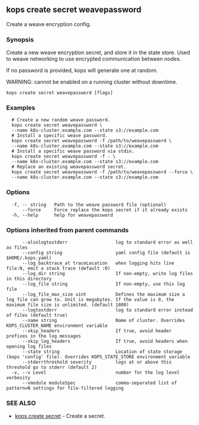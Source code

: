 
<!--- This file is automatically generated by make gen-cli-docs; changes should be made in the go CLI command code (under cmd/kops) -->

## kops create secret weavepassword

Create a weave encryption config.

### Synopsis

Create a new weave encryption secret, and store it in the state store. Used to weave networking to use encrypted communication between nodes.

 If no password is provided, kops will generate one at random.

 WARNING: cannot be enabled on a running cluster without downtime.

```
kops create secret weavepassword [flags]
```

### Examples

```
  # Create a new random weave password.
  kops create secret weavepassword \
  --name k8s-cluster.example.com --state s3://example.com
  # Install a specific weave password.
  kops create secret weavepassword -f /path/to/weavepassword \
  --name k8s-cluster.example.com --state s3://example.com
  # Install a specific weave password via stdin.
  kops create secret weavepassword -f - \
  --name k8s-cluster.example.com --state s3://example.com
  # Replace an existing weavepassword secret.
  kops create secret weavepassword -f /path/to/weavepassword --force \
  --name k8s-cluster.example.com --state s3://example.com
```

### Options

```
  -f, -- string   Path to the weave password file (optional)
      --force     Force replace the kops secret if it already exists
  -h, --help      help for weavepassword
```

### Options inherited from parent commands

```
      --alsologtostderr                  log to standard error as well as files
      --config string                    yaml config file (default is $HOME/.kops.yaml)
      --log_backtrace_at traceLocation   when logging hits line file:N, emit a stack trace (default :0)
      --log_dir string                   If non-empty, write log files in this directory
      --log_file string                  If non-empty, use this log file
      --log_file_max_size uint           Defines the maximum size a log file can grow to. Unit is megabytes. If the value is 0, the maximum file size is unlimited. (default 1800)
      --logtostderr                      log to standard error instead of files (default true)
      --name string                      Name of cluster. Overrides KOPS_CLUSTER_NAME environment variable
      --skip_headers                     If true, avoid header prefixes in the log messages
      --skip_log_headers                 If true, avoid headers when opening log files
      --state string                     Location of state storage (kops 'config' file). Overrides KOPS_STATE_STORE environment variable
      --stderrthreshold severity         logs at or above this threshold go to stderr (default 2)
  -v, --v Level                          number for the log level verbosity
      --vmodule moduleSpec               comma-separated list of pattern=N settings for file-filtered logging
```

### SEE ALSO

* [kops create secret](kops_create_secret.md)	 - Create a secret.

